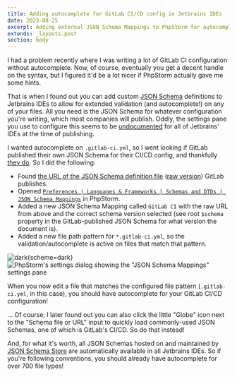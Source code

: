 ```yaml
---
title: Adding autocomplete for GitLab CI/CD config in Jetbrains IDEs
date: 2023-08-25
excerpt: Adding external JSON Schema Mappings to PhpStorm for autocomplete on GitLab CI/CD config files.
extends: _layouts.post
section: body
---
```


I had a problem recently where I was writing a lot of GitLab CI configuration without autocomplete. Now, of course,
eventually you get a decent handle on the syntax, but I figured it'd be a lot nicer if PhpStorm actually gave me some
hints.

That is when I found out you can add custom [JSON Schema](https://json-schema.org/) definitions to Jetbrains IDEs to
allow for extended validation (and autocomplete!) on any of your files. All you need is the JSON Schema for whatever
configuration you're writing, which most companies will publish. Oddly, the settings pane you use to configure this 
seems to be [undocumented](https://www.jetbrains.com/help/phpstorm/settings-languages-schemas-and-dtds.html) for all of
Jetbrains' IDEs at the time of publishing.

I wanted autocomplete on `.gitlab-ci.yml`, so I went looking if GitLab published their own JSON Schema for their CI/CD
config, and thankfully [they do](https://docs.gitlab.com/ee/development/cicd/schema.html#json-schemas). So I did the 
following:

- Found [the URL of the JSON Schema definition file](https://gitlab.com/gitlab-org/gitlab/-/blob/master/app/assets/javascripts/editor/schema/ci.json) ([raw version](https://gitlab.com/gitlab-org/gitlab/-/raw/master/app/assets/javascripts/editor/schema/ci.json)) GitLab publishes.
- Opened [`Preferences | Languages & Frameworks | Schemas and DTDs | JSON Schema Mappings`](jetbrains://PhpStorm/settings?name=Languages+%26+Frameworks--Schemas+and+DTDs--JSON+Schema+Mappings) in PhpStorm.
- Added a new JSON Schema Mapping called `GitLab CI` with the raw URL from above and the correct schema version selected (see root `$schema` property in the GitLab-published JSON Schema for what version the document is).
- Added a new file path pattern for `*.gitlab-ci.yml`, so the validation/autocomplete is active on files that match that pattern.

![dark](/assets/images/posts/phpstorm-json-schema-mappings-dark.jpg){scheme=dark}
![PhpStorm's settings dialog showing the "JSON Schema Mappings" settings pane](/assets/images/posts/phpstorm-json-schema-mappings.jpg)

When you now edit a file that matches the configured file pattern (`.gitlab-ci.yml`, in this case), you should have
autocomplete for your GitLab CI/CD configuration!

... Of course, I later found out you can also click the little "Globe" icon next to the "Schema file or URL" input to
quickly load commonly-used JSON Schemas, one of which is GitLab's CI/CD. So do that instead!

And, for what it's worth, all JSON Schemas hosted on and maintained by 
[JSON Schema Store](https://www.schemastore.org/json/) are automatically available in all Jetbrains IDEs. So if you're
following conventions, you should already have autocomplete for over 700 file types!
